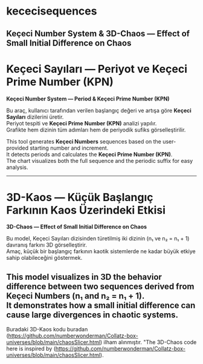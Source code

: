 # kececisequences
Keçeci Number System &amp; 3D-Chaos — Effect of Small Initial Difference on Chaos
---

# Keçeci Sayıları — Periyot ve Keçeci Prime Number (KPN)  
**Keçeci Number System — Period & Keçeci Prime Number (KPN)**

Bu araç, kullanıcı tarafından verilen başlangıç değeri ve artışa göre **Keçeci Sayıları** dizilerini üretir.  
Periyot tespiti ve **Keçeci Prime Number (KPN)** analizi yapılır.  
Grafikte hem dizinin tüm adımları hem de periyodik sufiks görselleştirilir.  

This tool generates **Keçeci Numbers** sequences based on the user-provided starting number and increment.  
It detects periods and calculates the **Keçeci Prime Number (KPN)**.  
The chart visualizes both the full sequence and the periodic suffix for easy analysis.

---

# 3D-Kaos — Küçük Başlangıç Farkının Kaos Üzerindeki Etkisi  
**3D-Chaos — Effect of Small Initial Difference on Chaos**

Bu model, Keçeci Sayıları dizisinden türetilmiş iki dizinin (n₁ ve n₂ = n₁ + 1) davranış farkını 3D görselleştirir.  
Amaç, küçük bir başlangıç farkının kaotik sistemlerde ne kadar büyük etkiye sahip olabileceğini göstermek.  

This model visualizes in 3D the behavior difference between two sequences derived from Keçeci Numbers (n₁ and n₂ = n₁ + 1).  
It demonstrates how a small initial difference can cause large divergences in chaotic systems.
---

Buradaki 3D-Kaos kodu buradan (https://github.com/numberwonderman/Collatz-box-universes/blob/main/chaosSlicer.html) ilham alınmıştır.
"The 3D-Chaos code here is inspired by (https://github.com/numberwonderman/Collatz-box-universes/blob/main/chaosSlicer.html).

